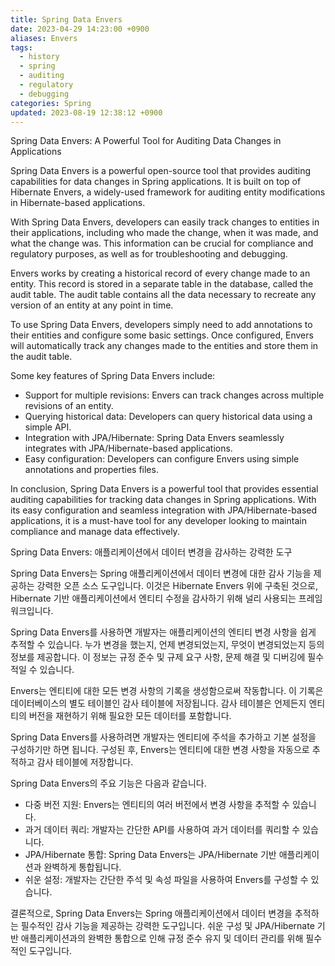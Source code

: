 ```yaml
---
title: Spring Data Envers
date: 2023-04-29 14:23:00 +0900
aliases: Envers
tags:
  - history
  - spring
  - auditing
  - regulatory
  - debugging
categories: Spring
updated: 2023-08-19 12:38:12 +0900
---
```


Spring Data Envers: A Powerful Tool for Auditing Data Changes in Applications

Spring Data Envers is a powerful open-source tool that provides auditing capabilities for data changes in Spring applications. It is built on top of Hibernate Envers, a widely-used framework for auditing entity modifications in Hibernate-based applications.

With Spring Data Envers, developers can easily track changes to entities in their applications, including who made the change, when it was made, and what the change was. This information can be crucial for compliance and regulatory purposes, as well as for troubleshooting and debugging.

Envers works by creating a historical record of every change made to an entity. This record is stored in a separate table in the database, called the audit table. The audit table contains all the data necessary to recreate any version of an entity at any point in time.

To use Spring Data Envers, developers simply need to add annotations to their entities and configure some basic settings. Once configured, Envers will automatically track any changes made to the entities and store them in the audit table.

Some key features of Spring Data Envers include:

- Support for multiple revisions: Envers can track changes across multiple revisions of an entity.
- Querying historical data: Developers can query historical data using a simple API.
- Integration with JPA/Hibernate: Spring Data Envers seamlessly integrates with JPA/Hibernate-based applications.
- Easy configuration: Developers can configure Envers using simple annotations and properties files.

In conclusion, Spring Data Envers is a powerful tool that provides essential auditing capabilities for tracking data changes in Spring applications. With its easy configuration and seamless integration with JPA/Hibernate-based applications, it is a must-have tool for any developer looking to maintain compliance and manage data effectively.

Spring Data Envers: 애플리케이션에서 데이터 변경을 감사하는 강력한 도구

Spring Data Envers는 Spring 애플리케이션에서 데이터 변경에 대한 감사 기능을 제공하는 강력한 오픈 소스 도구입니다. 이것은 Hibernate Envers 위에 구축된 것으로, Hibernate 기반 애플리케이션에서 엔티티 수정을 감사하기 위해 널리 사용되는 프레임워크입니다.

Spring Data Envers를 사용하면 개발자는 애플리케이션의 엔티티 변경 사항을 쉽게 추적할 수 있습니다. 누가 변경을 했는지, 언제 변경되었는지, 무엇이 변경되었는지 등의 정보를 제공합니다. 이 정보는 규정 준수 및 규제 요구 사항, 문제 해결 및 디버깅에 필수적일 수 있습니다.

Envers는 엔티티에 대한 모든 변경 사항의 기록을 생성함으로써 작동합니다. 이 기록은 데이터베이스의 별도 테이블인 감사 테이블에 저장됩니다. 감사 테이블은 언제든지 엔티티의 버전을 재현하기 위해 필요한 모든 데이터를 포함합니다.

Spring Data Envers를 사용하려면 개발자는 엔티티에 주석을 추가하고 기본 설정을 구성하기만 하면 됩니다. 구성된 후, Envers는 엔티티에 대한 변경 사항을 자동으로 추적하고 감사 테이블에 저장합니다.

Spring Data Envers의 주요 기능은 다음과 같습니다.

- 다중 버전 지원: Envers는 엔티티의 여러 버전에서 변경 사항을 추적할 수 있습니다.
- 과거 데이터 쿼리: 개발자는 간단한 API를 사용하여 과거 데이터를 쿼리할 수 있습니다.
- JPA/Hibernate 통합: Spring Data Envers는 JPA/Hibernate 기반 애플리케이션과 완벽하게 통합됩니다.
- 쉬운 설정: 개발자는 간단한 주석 및 속성 파일을 사용하여 Envers를 구성할 수 있습니다.

결론적으로, Spring Data Envers는 Spring 애플리케이션에서 데이터 변경을 추적하는 필수적인 감사 기능을 제공하는 강력한 도구입니다. 쉬운 구성 및 JPA/Hibernate 기반 애플리케이션과의 완벽한 통합으로 인해 규정 준수 유지 및 데이터 관리를 위해 필수적인 도구입니다.
